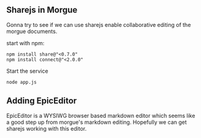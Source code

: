 Sharejs in Morgue
----

Gonna try to see if we can use sharejs enable collaborative editing of the morgue documents.

start with npm:
```
npm install share@"<0.7.0"
npm install connect@"<2.0.0"
```

Start the service
```
node app.js
```

## Adding EpicEditor

EpicEditor is a WYSIWG browser based markdown editor
which seems like a good step up from morgue's markdown
editing.  Hopefully we can get sharejs working with 
this editor.

